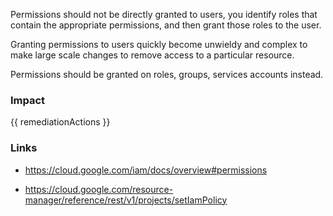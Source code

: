 
Permissions should not be directly granted to users, you identify roles that contain the appropriate permissions, and then grant those roles to the user.

Granting permissions to users quickly become unwieldy and complex to make large scale changes to remove access to a particular resource.

Permissions should be granted on roles, groups, services accounts instead.


### Impact
<!-- Add Impact here -->

<!-- DO NOT CHANGE -->
{{ remediationActions }}

### Links
- https://cloud.google.com/iam/docs/overview#permissions

- https://cloud.google.com/resource-manager/reference/rest/v1/projects/setIamPolicy


